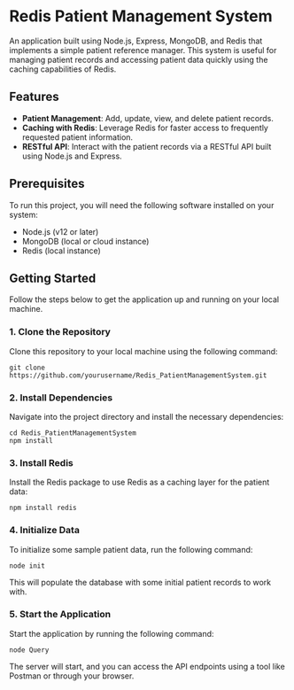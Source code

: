 # Redis Patient Management System

An application built using Node.js, Express, MongoDB, and Redis that implements a simple patient reference manager. This system is useful for managing patient records and accessing patient data quickly using the caching capabilities of Redis.

## Features

- **Patient Management**: Add, update, view, and delete patient records.
- **Caching with Redis**: Leverage Redis for faster access to frequently requested patient information.
- **RESTful API**: Interact with the patient records via a RESTful API built using Node.js and Express.

## Prerequisites

To run this project, you will need the following software installed on your system:

- Node.js (v12 or later)
- MongoDB (local or cloud instance)
- Redis (local instance)

## Getting Started

Follow the steps below to get the application up and running on your local machine.

### 1. Clone the Repository

Clone this repository to your local machine using the following command:

```
git clone https://github.com/yourusername/Redis_PatientManagementSystem.git
```

### 2. Install Dependencies

Navigate into the project directory and install the necessary dependencies:

```
cd Redis_PatientManagementSystem
npm install
```

### 3. Install Redis

Install the Redis package to use Redis as a caching layer for the patient data:

```
npm install redis
```

### 4. Initialize Data

To initialize some sample patient data, run the following command:

```
node init
```

This will populate the database with some initial patient records to work with.

### 5. Start the Application

Start the application by running the following command:

```
node Query
```

The server will start, and you can access the API endpoints using a tool like Postman or through your browser.

